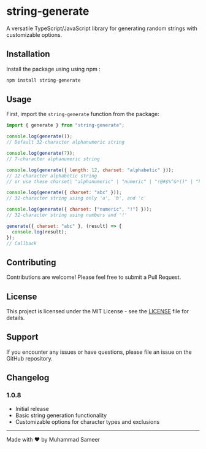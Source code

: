 # string-generate

A versatile TypeScript/JavaScript library for generating random strings with customizable options.

## Installation

Install the package using using npm :

```javascript
npm install string-generate
```

## Usage

First, import the `string-generate` function from the package:

```javascript
import { generate } from "string-generate";

console.log(generate());
// Default 32-character alphanumeric string

console.log(generate(7));
// 7-character alphanumeric string

console.log(generate({ length: 12, charset: "alphabetic" }));
// 12-character alphabetic string
// or use these charset| "alphanumeric" | "numeric" | "!@#$%^&*()" | "hex"

console.log(generate({ charset: "abc" }));
// 32-character string using only 'a', 'b', and 'c'

console.log(generate({ charset: ["numeric", "!"] }));
// 32-character string using numbers and '!'

generate({ charset: "abc" }, (result) => {
  console.log(result);
});
// Callback
```

## Contributing

Contributions are welcome! Please feel free to submit a Pull Request.

## License

This project is licensed under the MIT License - see the [LICENSE](LICENSE) file for details.

## Support

If you encounter any issues or have questions, please file an issue on the GitHub repository.

## Changelog

### 1.0.8

- Initial release
- Basic string generation functionality
- Customizable options for character types and exclusions

---

Made with ❤️ by Muhammad Sameer

